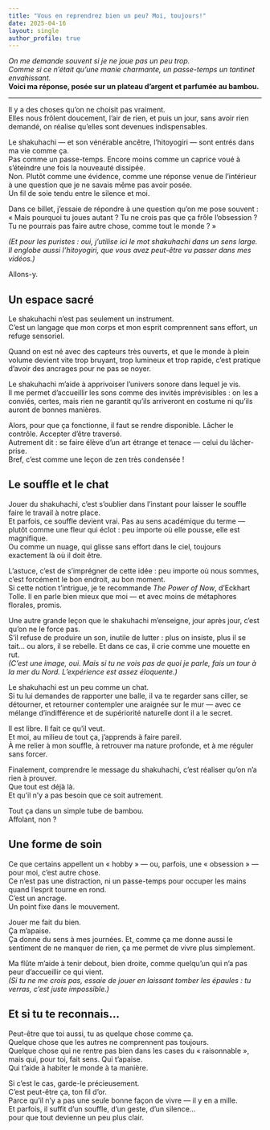 ```yaml
---
title: "Vous en reprendrez bien un peu? Moi, toujours!"
date: 2025-04-16
layout: single
author_profile: true
---
```


_On me demande souvent si je ne joue pas un peu trop._  
_Comme si ce n’était qu’une manie charmante, un passe-temps un tantinet envahissant._  
**Voici ma réponse, posée sur un plateau d’argent et parfumée au bambou.**

---

Il y a des choses qu’on ne choisit pas vraiment.  
Elles nous frôlent doucement, l’air de rien, et puis un jour, sans avoir rien demandé, on réalise qu’elles sont devenues indispensables.

Le shakuhachi — et son vénérable ancêtre, l’hitoyogiri — sont entrés dans ma vie comme ça.  
Pas comme un passe-temps. Encore moins comme un caprice voué à s’éteindre une fois la nouveauté dissipée.  
Non. Plutôt comme une évidence, comme une réponse venue de l’intérieur à une question que je ne savais même pas avoir posée.  
Un fil de soie tendu entre le silence et moi.

Dans ce billet, j’essaie de répondre à une question qu’on me pose souvent :  
« Mais pourquoi tu joues autant ? Tu ne crois pas que ça frôle l’obsession ? Tu ne pourrais pas faire autre chose, comme tout le monde ? »

_(Et pour les puristes : oui, j’utilise ici le mot shakuhachi dans un sens large. Il englobe aussi l’hitoyogiri, que vous avez peut-être vu passer dans mes vidéos.)_

Allons-y.

## Un espace sacré

Le shakuhachi n’est pas seulement un instrument.  
C’est un langage que mon corps et mon esprit comprennent sans effort, un refuge sensoriel.

Quand on est né avec des capteurs très ouverts, et que le monde à plein volume devient vite trop bruyant, trop lumineux et trop rapide, c’est pratique d’avoir des ancrages pour ne pas se noyer.

Le shakuhachi m’aide à apprivoiser l’univers sonore dans lequel je vis.  
Il me permet d’accueillir les sons comme des invités imprévisibles : on les a conviés, certes, mais rien ne garantit qu’ils arriveront en costume ni qu’ils auront de bonnes manières.

Alors, pour que ça fonctionne, il faut se rendre disponible. Lâcher le contrôle. Accepter d’être traversé.  
Autrement dit : se faire élève d’un art étrange et tenace — celui du lâcher-prise.  
Bref, c’est comme une leçon de zen très condensée !

## Le souffle et le chat

Jouer du shakuhachi, c’est s’oublier dans l’instant pour laisser le souffle faire le travail à notre place.  
Et parfois, ce souffle devient vrai. Pas au sens académique du terme — plutôt comme une fleur qui éclot : peu importe où elle pousse, elle est magnifique.  
Ou comme un nuage, qui glisse sans effort dans le ciel, toujours exactement là où il doit être.

L’astuce, c’est de s’imprégner de cette idée : peu importe où nous sommes, c’est forcément le bon endroit, au bon moment.  
Si cette notion t’intrigue, je te recommande *The Power of Now*, d’Eckhart Tolle. Il en parle bien mieux que moi — et avec moins de métaphores florales, promis.

Une autre grande leçon que le shakuhachi m’enseigne, jour après jour, c’est qu’on ne le force pas.  
S’il refuse de produire un son, inutile de lutter : plus on insiste, plus il se tait… ou alors, il se rebelle. Et dans ce cas, il crie comme une mouette en rut.  
_(C’est une image, oui. Mais si tu ne vois pas de quoi je parle, fais un tour à la mer du Nord. L’expérience est assez éloquente.)_

Le shakuhachi est un peu comme un chat.  
Si tu lui demandes de rapporter une balle, il va te regarder sans ciller, se détourner, et retourner contempler une araignée sur le mur — avec ce mélange d’indifférence et de supériorité naturelle dont il a le secret.

Il est libre. Il fait ce qu’il veut.  
Et moi, au milieu de tout ça, j’apprends à faire pareil.  
À me relier à mon souffle, à retrouver ma nature profonde, et à me réguler sans forcer.

Finalement, comprendre le message du shakuhachi, c’est réaliser qu’on n’a rien à prouver.  
Que tout est déjà là.  
Et qu’il n’y a pas besoin que ce soit autrement.

Tout ça dans un simple tube de bambou.  
Affolant, non ?

## Une forme de soin

Ce que certains appellent un « hobby » — ou, parfois, une « obsession » —  
pour moi, c’est autre chose.  
Ce n’est pas une distraction, ni un passe-temps pour occuper les mains quand l’esprit tourne en rond.  
C’est un ancrage.  
Un point fixe dans le mouvement.

Jouer me fait du bien.  
Ça m’apaise.  
Ça donne du sens à mes journées. Et, comme ça me donne aussi le sentiment de ne manquer de rien, ça me permet de vivre plus simplement.

Ma flûte m’aide à tenir debout, bien droite, comme quelqu’un qui n’a pas peur d’accueillir ce qui vient.  
_(Si tu ne me crois pas, essaie de jouer en laissant tomber les épaules : tu verras, c’est juste impossible.)_

## Et si tu te reconnais…

Peut-être que toi aussi, tu as quelque chose comme ça.  
Quelque chose que les autres ne comprennent pas toujours.  
Quelque chose qui ne rentre pas bien dans les cases du « raisonnable »,  
mais qui, pour toi, fait sens. Qui t’apaise.  
Qui t’aide à habiter le monde à ta manière.

Si c’est le cas, garde-le précieusement.  
C’est peut-être ça, ton fil d’or.  
Parce qu’il n’y a pas une seule bonne façon de vivre — il y en a mille.  
Et parfois, il suffit d’un souffle, d’un geste, d’un silence…  
pour que tout devienne un peu plus clair.

